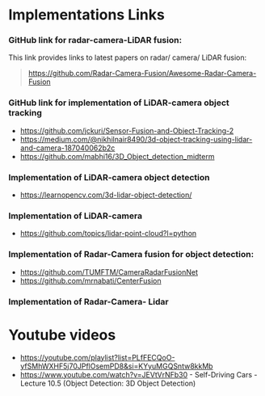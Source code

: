 # Implementations Links

### GitHub link for radar-camera-LiDAR fusion: 

This link provides links to latest papers on radar/ camera/ LiDAR fusion: 
> https://github.com/Radar-Camera-Fusion/Awesome-Radar-Camera-Fusion
  
### GitHub link for implementation of LiDAR-camera object tracking
- https://github.com/jckuri/Sensor-Fusion-and-Object-Tracking-2
- https://medium.com/@nikhilnair8490/3d-object-tracking-using-lidar-and-camera-187040062b2c
- https://github.com/mabhi16/3D_Object_detection_midterm

### Implementation of LiDAR-camera object detection
- https://learnopencv.com/3d-lidar-object-detection/

### Implementation of LiDAR-camera
- https://github.com/topics/lidar-point-cloud?l=python

### Implementation of Radar-Camera fusion for object detection:
- https://github.com/TUMFTM/CameraRadarFusionNet
- https://github.com/mrnabati/CenterFusion

### Implementation of Radar-Camera- Lidar

# Youtube videos
- https://youtube.com/playlist?list=PLfFECQoO-yfSMhWXHF5j70JPflOsemPD8&si=KYyuMGQSntw8kkMb
- https://www.youtube.com/watch?v=JEVtVrNFb30 - Self-Driving Cars - Lecture 10.5 (Object Detection: 3D Object Detection)

